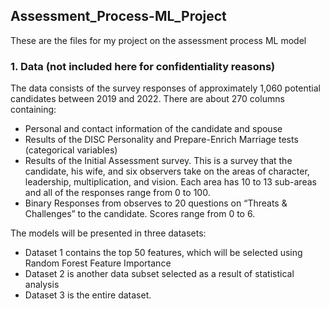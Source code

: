 ## Assessment_Process-ML_Project

These are the files for my project on the assessment process ML model

### 1. Data (not included here for confidentiality reasons)
The data consists of the survey responses of approximately 1,060 potential candidates between 2019 and 2022. There are about 270 columns containing:

- Personal and contact information of the candidate and spouse
- Results of the DISC Personality and Prepare-Enrich Marriage tests (categorical variables)
- Results of the Initial Assessment survey. This is a survey that the candidate, his wife, and six observers take on the areas of character, leadership, multiplication, and vision.  Each area has 10 to 13 sub-areas and all of the responses range from 0 to 100.
- Binary Responses from observes to 20 questions on “Threats & Challenges” to the candidate. Scores range from 0 to 6.

The models will be presented in three datasets:
- Dataset 1 contains the top 50 features, which will be selected using Random Forest Feature Importance
- Dataset 2 is another data subset selected as a result of statistical analysis
- Dataset 3 is the entire dataset.
